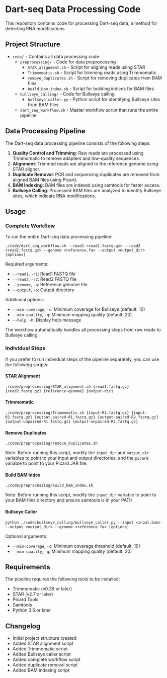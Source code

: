 # Dart-seq Data Processing Code

This repository contains code for processing Dart-seq data, a method for detecting RNA modifications.

## Project Structure

- `code/` - Contains all data processing code
  - `preprocessing/` - Code for data preprocessing
    - `STAR_alignment.sh` - Script for aligning reads using STAR
    - `Trimmomatic.sh` - Script for trimming reads using Trimmomatic
    - `remove_duplicates.sh` - Script for removing duplicates from BAM files
    - `build_bam_index.sh` - Script for building indices for BAM files
  - `bullseye_calling/` - Code for Bullseye calling
    - `bullseye_caller.py` - Python script for identifying Bullseye sites from BAM files
  - `dart_seq_workflow.sh` - Master workflow script that runs the entire pipeline

## Data Processing Pipeline

The Dart-seq data processing pipeline consists of the following steps:

1. **Quality Control and Trimming**: Raw reads are processed using Trimmomatic to remove adapters and low-quality sequences.
2. **Alignment**: Trimmed reads are aligned to the reference genome using STAR aligner.
3. **Duplicate Removal**: PCR and sequencing duplicates are removed from aligned BAM files using Picard.
4. **BAM Indexing**: BAM files are indexed using samtools for faster access.
5. **Bullseye Calling**: Processed BAM files are analyzed to identify Bullseye sites, which indicate RNA modifications.

## Usage

### Complete Workflow

To run the entire Dart-seq data processing pipeline:

```
./code/dart_seq_workflow.sh --read1 <read1.fastq.gz> --read2 <read2.fastq.gz> --genome <reference.fa> --output <output_dir> [options]
```

Required arguments:
- `--read1`, `-r1`: Read1 FASTQ file
- `--read2`, `-r2`: Read2 FASTQ file
- `--genome`, `-g`: Reference genome file
- `--output`, `-o`: Output directory

Additional options:
- `--min-coverage`, `-c`: Minimum coverage for Bullseye (default: 10)
- `--min-quality`, `-q`: Minimum mapping quality (default: 20)
- `--help`, `-h`: Display help message

The workflow automatically handles all processing steps from raw reads to Bullseye calling.

### Individual Steps

If you prefer to run individual steps of the pipeline separately, you can use the following scripts:

#### STAR Alignment
```
./code/preprocessing/STAR_alignment.sh {read1.fastq.gz} {read2.fastq.gz} {reference-genome} {output-dir}
```

#### Trimmomatic
```
./code/preprocessing/Trimmomatic.sh {input-R1.fastq.gz} {input-R2.fastq.gz} {output-paired-R1.fastq.gz} {output-paired-R2.fastq.gz} {output-unpaired-R1.fastq.gz} {output-unpaired-R2.fastq.gz}
```

#### Remove Duplicates
```
./code/preprocessing/remove_duplicates.sh
```
Note: Before running this script, modify the `input_dir` and `output_dir` variables to point to your input and output directories, and the `picard` variable to point to your Picard JAR file.

#### Build BAM Index
```
./code/preprocessing/build_bam_index.sh
```
Note: Before running this script, modify the `input_dir` variable to point to your BAM files directory and ensure samtools is in your PATH.

#### Bullseye Caller
```
python ./code/bullseye_calling/bullseye_caller.py --input <input.bam> --output <output_dir> --genome <reference.fa> [options]
```

Optional arguments:
- `--min-coverage`, `-c`: Minimum coverage threshold (default: 10)
- `--min-quality`, `-q`: Minimum mapping quality (default: 20)

## Requirements

The pipeline requires the following tools to be installed:

- Trimmomatic (v0.39 or later)
- STAR (v2.7 or later)
- Picard Tools
- Samtools
- Python 3.6 or later

## Changelog

- Initial project structure created
- Added STAR alignment script
- Added Trimmomatic script
- Added Bullseye caller script
- Added complete workflow script
- Added duplicate removal script
- Added BAM indexing script
